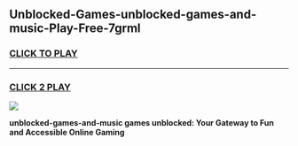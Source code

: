 
## Unblocked-Games-unblocked-games-and-music-Play-Free-7grml
<h3>
<a href="https://premium76.site?title=unblocked-games-and-music&ref=10A">CLICK TO PLAY</a></h3>
<hr>

<h3>
<a href="https://premium76.site?title=unblocked-games-and-music&ref=10A">CLICK 2 PLAY</a>
  
</h3>

<a href="https://premium76.site?title=unblocked-games-and-music&ref=10A"><img src="https://clearcache.store/games.png"></a>


**unblocked-games-and-music games unblocked: Your Gateway to Fun and Accessible Online Gaming**
